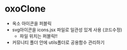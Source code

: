 # oxoClone

- 옥소 아이콘을 퍼블릭
- svg아이콘을 icons.jsx 파일로 일관성 있게 사용 (코드수정)
  - 파일 위치는 퍼블릭!!
- 커뮤니티 폴더 안에 utils폴더로 공용함수 관리하기
